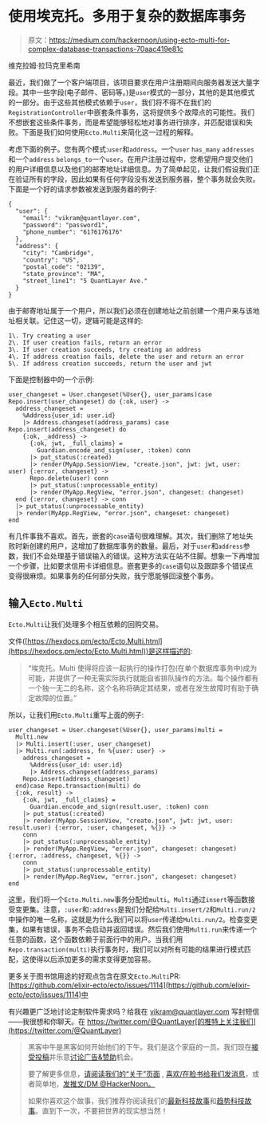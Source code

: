 # 使用埃克托。多用于复杂的数据库事务

> 原文：<https://medium.com/hackernoon/using-ecto-multi-for-complex-database-transactions-70aac419e81c>

维克拉姆·拉玛克里希南

最近，我们做了一个客户端项目，该项目要求在用户注册期间向服务器发送大量字段。其中一些字段(电子邮件、密码等。)是`user`模式的一部分，其他的是其他模式的一部分。由于这些其他模式依赖于`user`，我们将不得不在我们的`RegistrationController`中嵌套条件事务，这将提供多个故障点的可能性。我们不想嵌套这些条件事务，而是希望能够轻松地对事务进行排序，并匹配错误和失败。下面是我们如何使用`Ecto.Multi`来简化这一过程的解释。

考虑下面的例子。您有两个模式:`user`和`address`。一个`user` `has_many` `addresses`和一个`address` `belongs_to`一个`user`。在用户注册过程中，您希望用户提交他们的用户详细信息以及他们的邮寄地址详细信息。为了简单起见，让我们假设我们正在验证所有的字段，因此如果有任何字段没有发送到服务器，整个事务就会失败。下面是一个好的请求参数被发送到服务器的例子:

```
{
  "user": {
    "email": "vikram@quantlayer.com",
    "password": "password1",
    "phone_number": "6176176176"
  },
  "address": {
    "city": "Cambridge",
    "country": "US",
    "postal_code": "02139",
    "state_province": "MA",
    "street_line1": "5 QuantLayer Ave."
  }
}
```

由于邮寄地址属于一个用户，所以我们必须在创建地址之前创建一个用户来与该地址相关联。记住这一切，逻辑可能是这样的:

```
1\. Try creating a user
2\. If user creation fails, return an error
3\. If user creation succeeds, try creating an address
4\. If address creation fails, delete the user and return an error
5\. If address creation succeeds, return the user and jwt
```

下面是控制器中的一个示例:

```
user_changeset = User.changeset(%User{}, user_params)case Repo.insert(user_changeset) do {:ok, user} ->
  address_changeset = 
    %Address{user_id: user.id}
    |> Address.changeset(address_params) case Repo.insert(address_changeset) do
    {:ok, _address} ->
      {:ok, jwt, _full_claims} = 
        Guardian.encode_and_sign(user, :token) conn
      |> put_status(:created)
      |> render(MyApp.SessionView, "create.json", jwt: jwt, user: user) {:error, changeset} ->
      Repo.delete(user) conn
      |> put_status(:unprocessable_entity)
      |> render(MyApp.RegView, "error.json", changeset: changeset)
  end {:error, changeset} -> conn
  |> put_status(:unprocessable_entity)
  |> render(MyApp.RegView, "error.json", changeset: changeset)
end
```

有几件事我不喜欢。首先，嵌套的`case`语句很难理解。其次，我们删除了地址失败时新创建的用户，这增加了数据库事务的数量。最后，对于`user`和`address`参数，我们不会处理基于错误输入的错误。这种方法实在站不住脚。想象一下再增加一个步骤，比如要求信用卡详细信息。嵌套更多的`case`语句以及跟踪多个错误点变得很麻烦。如果事务的任何部分失败，我宁愿能够回滚整个事务。

## 输入`Ecto.Multi`

`Ecto.Multi`让我们处理多个相互依赖的回购交易。

文件([https://hexdocs.pm/ecto/Ecto.Multi.html](https://hexdocs.pm/ecto/Ecto.Multi.html))是这样描述的:

> “埃克托。Multi 使得将应该一起执行的操作打包(在单个数据库事务中)成为可能，并提供了一种无需实际执行就能自省排队操作的方法。每个操作都有一个独一无二的名称，这个名称将确定其结果，或者在发生故障时有助于确定故障的位置。”

所以，让我们用`Ecto.Multi`重写上面的例子:

```
user_changeset = User.changeset(%User{}, user_params)multi =
  Multi.new
  |> Multi.insert(:user, user_changeset)
  |> Multi.run(:address, fn %{user: user} ->
    address_changeset = 
      %Address{user_id: user.id}
      |> Address.changeset(address_params)
    Repo.insert(address_changeset)
  end)case Repo.transaction(multi) do
  {:ok, result} ->
    {:ok, jwt, _full_claims} = 
      Guardian.encode_and_sign(result.user, :token) conn
    |> put_status(:created)
    |> render(MyApp.SessionView, "create.json", jwt: jwt, user: result.user) {:error, :user, changeset, %{}} ->
    conn
    |> put_status(:unprocessable_entity)
    |> render(MyApp.RegView, "error.json", changeset: changeset) {:error, :address, changeset, %{}} ->
    conn
    |> put_status(:unprocessable_entity)
    |> render(MyApp.RegView, "error.json", changeset: changeset)
end
```

这里，我们将一个`Ecto.Multi.new`事务分配给`multi`。`Multi`通过`insert`等函数接受变更集。注意，`:user`和`:address`是我们分配给`Multi.insert/2`和`Multi.run/2`中操作的唯一名称，这就是为什么我们可以将`user`传递给`Multi.run/2`。检查变更集，如果有错误，事务不会启动并返回错误。然后我们使用`Multi.run`来传递一个任意的函数，这个函数依赖于前面行中的用户。当我们用`Repo.transaction(multi)`执行事务时，我们可以对所有可能的结果进行模式匹配，这使得以后添加更多的需求变得更加容易。

更多关于图书馆用途的好观点包含在原文`Ecto.Multi`PR:[https://github.com/elixir-ecto/ecto/issues/1114](https://github.com/elixir-ecto/ecto/issues/1114)中

有兴趣更广泛地讨论定制软件需求吗？给我在 vikram@quantlayer.com 写封短信——我很想和你聊天。在 https://twitter.com/@QuantLayer[的推特上关注我们](https://twitter.com/@QuantLayer)

> 黑客中午是黑客如何开始他们的下午。我们是这个家庭的一员。我们现在[接受投稿](http://bit.ly/hackernoonsubmission)并乐意[讨论广告&赞助](mailto:partners@amipublications.com)机会。
> 
> 要了解更多信息，[请阅读我们的“关于”页面](https://goo.gl/4ofytp) , [喜欢/在脸书给我们发消息](http://bit.ly/HackernoonFB)，或者简单地，[发推文/DM @HackerNoon。](https://goo.gl/k7XYbx)
> 
> 如果你喜欢这个故事，我们推荐你阅读我们的[最新科技故事](http://bit.ly/hackernoonlatestt)和[趋势科技故事](https://hackernoon.com/trending)。直到下一次，不要把世界的现实想当然！